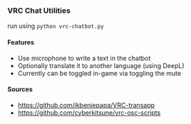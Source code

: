 ### VRC Chat Utilities

run using `python vrc-chatbot.py`

#### Features

- Use microphone to write a text in the chatbot
- Optionally translate it to another language (using DeepL)
- Currently can be toggled in-game via toggling the mute

#### Sources

- https://github.com/ikbenjepapa/VRC-transapp
- https://github.com/cyberkitsune/vrc-osc-scripts